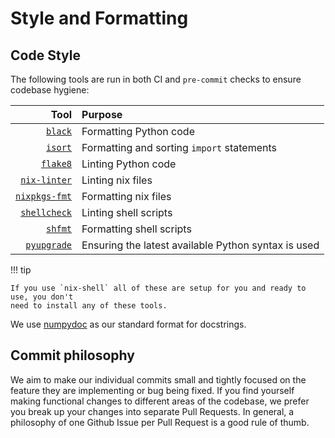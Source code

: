 # Style and Formatting

## Code Style

The following tools are run in both CI and `pre-commit` checks to ensure codebase hygiene:

|                                                          Tool | Purpose                                             |
| ------------------------------------------------------------: | :-------------------------------------------------- |
|                       [`black`](https://github.com/psf/black) | Formatting Python code                              |
|                     [`isort`](https://github.com/PyCQA/isort) | Formatting and sorting `import` statements          |
|               [`flake8`](https://flake8.pycqa.org/en/latest/) | Linting Python code                                 |
|     [`nix-linter`](https://github.com/Synthetica9/nix-linter) | Linting nix files                                   |
| [`nixpkgs-fmt`](https://github.com/nix-community/nixpkgs-fmt) | Formatting nix files                                |
|        [`shellcheck`](https://github.com/koalaman/shellcheck) | Linting shell scripts                               |
|                        [`shfmt`](https://github.com/mvdan/sh) | Formatting shell scripts                            |
|          [`pyupgrade`](https://github.com/asottile/pyupgrade) | Ensuring the latest available Python syntax is used |

!!! tip

    If you use `nix-shell` all of these are setup for you and ready to use, you don't
    need to install any of these tools.

We use [numpydoc](https://numpydoc.readthedocs.io/en/latest/format.html) as our
standard format for docstrings.

## Commit philosophy

We aim to make our individual commits small and tightly focused on the feature
they are implementing or bug being fixed. If you find yourself making
functional changes to different areas of the codebase, we prefer you break up
your changes into separate Pull Requests. In general, a philosophy of one
Github Issue per Pull Request is a good rule of thumb.
